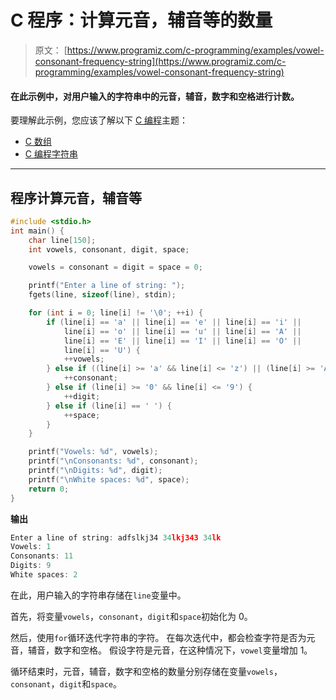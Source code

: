 # C 程序：计算元音，辅音等的数量

> 原文： [https://www.programiz.com/c-programming/examples/vowel-consonant-frequency-string](https://www.programiz.com/c-programming/examples/vowel-consonant-frequency-string)

#### 在此示例中，对用户输入的字符串中的元音，辅音，数字和空格进行计数。

要理解此示例，您应该了解以下 [C 编程](/c-programming "C tutorial")主题：

*   [C 数组](/c-programming/c-arrays)
*   [C 编程字符串](/c-programming/c-strings)

* * *

## 程序计算元音，辅音等

```c
#include <stdio.h>
int main() {
    char line[150];
    int vowels, consonant, digit, space;

    vowels = consonant = digit = space = 0;

    printf("Enter a line of string: ");
    fgets(line, sizeof(line), stdin);

    for (int i = 0; line[i] != '\0'; ++i) {
        if (line[i] == 'a' || line[i] == 'e' || line[i] == 'i' ||
            line[i] == 'o' || line[i] == 'u' || line[i] == 'A' ||
            line[i] == 'E' || line[i] == 'I' || line[i] == 'O' ||
            line[i] == 'U') {
            ++vowels;
        } else if ((line[i] >= 'a' && line[i] <= 'z') || (line[i] >= 'A' && line[i] <= 'Z')) {
            ++consonant;
        } else if (line[i] >= '0' && line[i] <= '9') {
            ++digit;
        } else if (line[i] == ' ') {
            ++space;
        }
    }

    printf("Vowels: %d", vowels);
    printf("\nConsonants: %d", consonant);
    printf("\nDigits: %d", digit);
    printf("\nWhite spaces: %d", space);
    return 0;
} 
```

**输出**

```c
Enter a line of string: adfslkj34 34lkj343 34lk
Vowels: 1
Consonants: 11
Digits: 9
White spaces: 2 
```

在此，用户输入的字符串存储在`line`变量中。

首先，将变量`vowels`，`consonant`，`digit`和`space`初始化为 0。

然后，使用`for`循环迭代字符串的字符。 在每次迭代中，都会检查字符是否为元音，辅音，数字和空格。 假设字符是元音，在这种情况下，`vowel`变量增加 1。

循环结束时，元音，辅音，数字和空格的数量分别存储在变量`vowels`，`consonant`，`digit`和`space`。